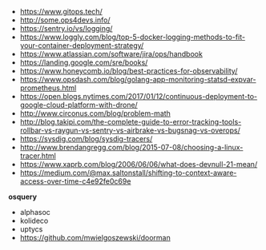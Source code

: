 - https://www.gitops.tech/
- http://some.ops4devs.info/
- https://sentry.io/vs/logging/
- https://www.loggly.com/blog/top-5-docker-logging-methods-to-fit-your-container-deployment-strategy/
- https://www.atlassian.com/software/jira/ops/handbook
- https://landing.google.com/sre/books/
- https://www.honeycomb.io/blog/best-practices-for-observability/
- https://www.opsdash.com/blog/golang-app-monitoring-statsd-expvar-prometheus.html
- https://open.blogs.nytimes.com/2017/01/12/continuous-deployment-to-google-cloud-platform-with-drone/
- http://www.circonus.com/blog/problem-math
- http://blog.takipi.com/the-complete-guide-to-error-tracking-tools-rollbar-vs-raygun-vs-sentry-vs-airbrake-vs-bugsnag-vs-overops/
- https://sysdig.com/blog/sysdig-tracers/
- http://www.brendangregg.com/blog/2015-07-08/choosing-a-linux-tracer.html
- https://www.xaprb.com/blog/2006/06/06/what-does-devnull-21-mean/
- https://medium.com/@max.saltonstall/shifting-to-context-aware-access-over-time-c4e92fe0c69e

**osquery**
- alphasoc
- kolideco
- uptycs
- https://github.com/mwielgoszewski/doorman
